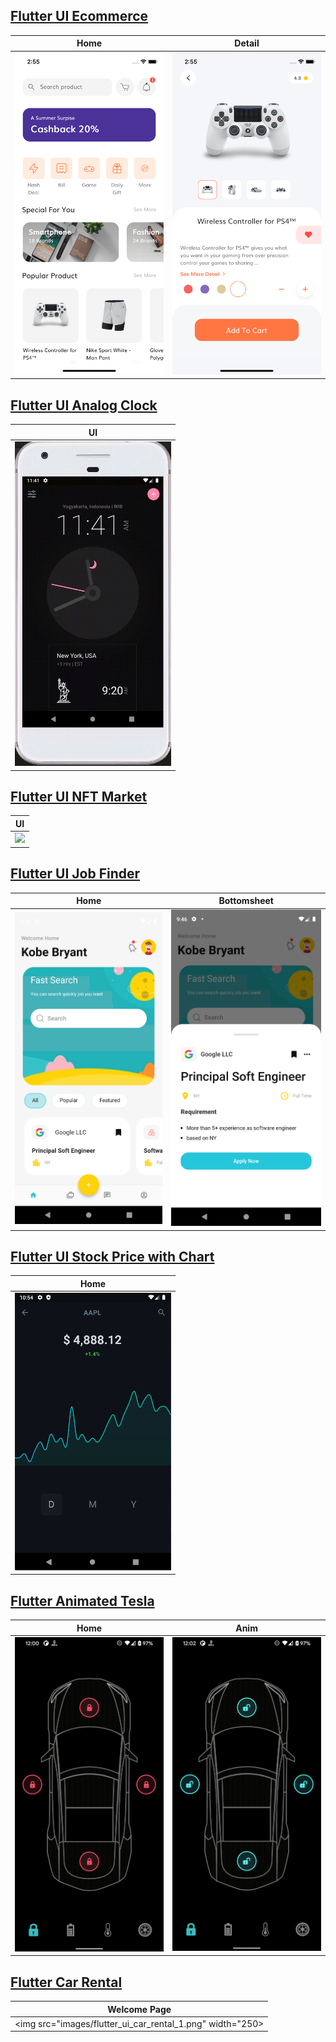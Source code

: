 ## [Flutter UI Ecommerce](https://github.com/pratamawijaya/Flutter101/tree/master/flutter_ui/flutter_ui_ecommerce)

| Home                                                      | Detail                                                    |
| --------------------------------------------------------- | --------------------------------------------------------- |
| <img src="images/flutter_ui_ecommerce_1.png" width="250"> | <img src="images/flutter_ui_ecommerce_2.png" width="250"> |

## [Flutter UI Analog Clock](https://github.com/pratamawijaya/Flutter101/tree/master/flutter_ui/flutter_ui_analog_clock)

| UI                                           |
| -------------------------------------------- |
| <img src="images/clock_gif.gif" width="250"> |

## [Flutter UI NFT Market](https://github.com/pratamawijaya/Flutter101/tree/master/flutter_ui/flutter_ui_nft_market)

| UI                                                       |
| -------------------------------------------------------- |
| <img src="images/flutter_ui_nft_market.gif" width="250"> |

## [Flutter UI Job Finder](https://github.com/pratamawijaya/Flutter101/tree/master/flutter_ui/flutter_ui_job_finder)

| Home                                                         | Bottomsheet                                                         |
| ------------------------------------------------------------ | ------------------------------------------------------------------- |
| <img src="images/flutter_ui_jobsearch_home.png" width="250"> | <img src="images/flutter_ui_jobsearch_bottomsheet.png" width="250"> |

## [Flutter UI Stock Price with Chart](https://github.com/pratamawijaya/Flutter101/tree/master/flutter_ui/flutter_ui_chart)

| Home                                                |
| --------------------------------------------------- |
| <img src="images/flutter_ui_chart.png" width="250"> |

## [Flutter Animated Tesla](https://github.com/pratamawijaya/Flutter101/tree/master/flutter_ui/flutter_ui_animated_tesla)

| Home                                                     | Anim                                                                |
| -------------------------------------------------------- | ------------------------------------------------------------------- |
| <img src="images/animated_tesla_record.gif" width="250"> | <img src="images/flutter_animated_tesla_recording.gif" width="250"> |

## [Flutter Car Rental]()

| Welcome Page                                              |
| --------------------------------------------------------- |
| <img src="images/flutter_ui_car_rental_1.png" width="250> |
